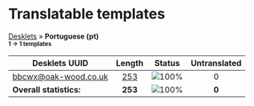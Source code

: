 # Translatable templates
[Desklets](../README.md) &#187; **Portuguese (pt)**
<br><sub>**1 &#8594; 1 templates**</sub>

Desklets UUID | Length | Status | Untranslated
------------|:------:|:------:|:-----------:
[bbcwx@oak-wood.co.uk](../desklets-status/bbcwx@oak-wood.co.uk/README.md) | [253](../desklets-status/bbcwx@oak-wood.co.uk/po/pt.po) | ![100%](http://progressed.io/bar/100) |  0
**Overall statistics:** | **253** | ![100%](http://progressed.io/bar/100) | **0**
